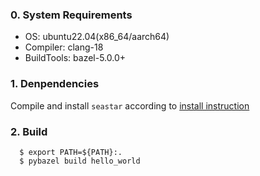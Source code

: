 ### 0. System Requirements

 * OS: ubuntu22.04(x86_64/aarch64)
 * Compiler: clang-18
 * BuildTools: bazel-5.0.0+

### 1. Denpendencies

  Compile and install `seastar` according to [install instruction](https://github.com/scylladb/seastar/blob/master/HACKING.md)

### 2. Build

```shell
  $ export PATH=${PATH}:.
  $ pybazel build hello_world
```

